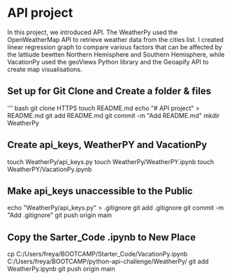 # API project
In this project, we introduced API. The WeatherPy used the OpenWeatherMap API to retrieve weather data from the cities list. I created linear regression graph to compare various factors that can be affected by the lattiude bewtten Northern Hemisphere and Southern Hemisphere, while VacationPy used the geoViews Python library and the Geoapify API to create map visualisations.

## Set up for Git Clone and Create a folder & files
''' bash
git clone HTTPS
  touch README.md
  echo "# API project" > README.md
  git add README.md
  git commit -m "Add README.md"
  mkdir WeatherPy

## Create api_keys, WeatherPY and VacationPy
  touch WeatherPy/api_keys.py
  touch WeatherPy/WeatherPY.ipynb
  touch WeatherPY/VacationPy.ipynb

## Make api_keys unaccessible to the Public
  echo "WeatherPy/api_keys.py" > .gitignore
  git add .gitignore
  git commit -m "Add .gitignore"
  git push origin main

## Copy the Sarter_Code .ipynb to New Place
  cp C:/Users/freya/BOOTCAMP/Starter_Code/VacationPy.ipynb C:/Users/freya/BOOTCAMP/python-api-challenge/WeatherPy/
  git add WeatherPy.ipynb
  git push origin main

